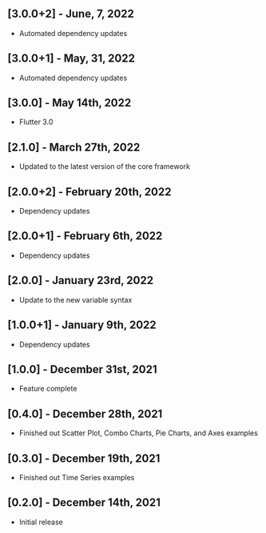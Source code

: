 ## [3.0.0+2] - June, 7, 2022

* Automated dependency updates


## [3.0.0+1] - May, 31, 2022

* Automated dependency updates


## [3.0.0] - May 14th, 2022

* Flutter 3.0


## [2.1.0] - March 27th, 2022

* Updated to the latest version of the core framework


## [2.0.0+2] - February 20th, 2022

* Dependency updates


## [2.0.0+1] - February 6th, 2022

* Dependency updates


## [2.0.0] - January 23rd, 2022

* Update to the new variable syntax


## [1.0.0+1] - January 9th, 2022

* Dependency updates


## [1.0.0] - December 31st, 2021

* Feature complete


## [0.4.0] - December 28th, 2021

* Finished out Scatter Plot, Combo Charts, Pie Charts, and Axes examples


## [0.3.0] - December 19th, 2021

* Finished out Time Series examples


## [0.2.0] - December 14th, 2021

* Initial release



